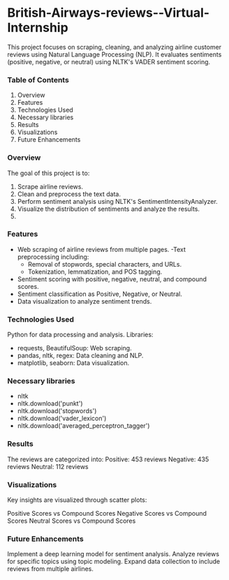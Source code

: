# British-Airways-reviews--Virtual-Internship

This project focuses on scraping, cleaning, and analyzing airline customer reviews using Natural Language Processing (NLP). It evaluates sentiments (positive, negative, or neutral) using NLTK's VADER sentiment scoring.

### Table of Contents
1. Overview
2. Features
3. Technologies Used
4. Necessary libraries
5. Results
6. Visualizations
7. Future Enhancements

### Overview
The goal of this project is to:

1. Scrape airline reviews.
2. Clean and preprocess the text data.
3. Perform sentiment analysis using NLTK's SentimentIntensityAnalyzer.
4. Visualize the distribution of sentiments and analyze the results.
5. 
### Features
- Web scraping of airline reviews from multiple pages.
-Text preprocessing including:
    - Removal of stopwords, special characters, and URLs.
    - Tokenization, lemmatization, and POS tagging.
- Sentiment scoring with positive, negative, neutral, and compound scores.
- Sentiment classification as Positive, Negative, or Neutral.
- Data visualization to analyze sentiment trends.

###  Technologies Used
Python for data processing and analysis.
Libraries:
- requests, BeautifulSoup: Web scraping.
- pandas, nltk, regex: Data cleaning and NLP.
- matplotlib, seaborn: Data visualization.

### Necessary libraries

-  nltk
- nltk.download('punkt')
- nltk.download('stopwords')
- nltk.download('vader_lexicon')
- nltk.download('averaged_perceptron_tagger')

### Results
The reviews are categorized into:
Positive: 453 reviews
Negative: 435 reviews
Neutral: 112 reviews 

### Visualizations
Key insights are visualized through scatter plots:

Positive Scores vs Compound Scores
Negative Scores vs Compound Scores
Neutral Scores vs Compound Scores

### Future Enhancements
Implement a deep learning model for sentiment analysis.
Analyze reviews for specific topics using topic modeling.
Expand data collection to include reviews from multiple airlines.
